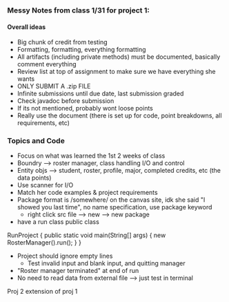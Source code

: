 ### Messy Notes from class 1/31 for project 1:

#### Overall ideas
* Big chunk of credit from testing
* Formatting, formatting, everything formatting
* All artifacts (including private methods) must be documented, basically comment everything
* Review list at top of assignment to make sure we have everything she wants
* ONLY SUBMIT A .zip FILE
* Infinite submissions until due date, last submission graded
* Check javadoc before submission
* If its not mentioned, probably wont loose points
* Really use the document (there is set up for code, point breakdowns, all requirements, etc)

### Topics and Code
* Focus on what was learned the 1st 2 weeks of class
* Boundry --> roster manager, class handling I/O and control
* Entity objs --> student, roster, profile, major, completed credits, etc (the data points)
* Use scanner for I/O
* Match her code examples & project requirements
* Package format is /somewhere/ on the canvas site, idk she said "I showed you last time", no name specification, use package keyword
  * right click src file --> new --> new package
* have a run class public class 

RunProject { public static void main(String[] args) { new RosterManager().run(); } }

* Project should ignore empty lines
  * Test invalid input and blank input, and quitting manager
* "Roster manager terminated" at end of run
* No need to read data from external file --> just test in terminal

Proj 2 extension of proj 1